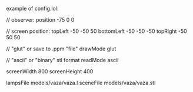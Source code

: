 example of config.lol:

// observer:
position -75 0 0

// screen position:
topLeft -50 -50 50
bottomLeft -50 -50 -50
topRight -50 50 50

// "glut" or save to .ppm "file"
drawMode glut

// "ascii" or "binary" stl format
readMode ascii

screenWidth 800
screenHeight 400

lampsFile models/vaza/vaza.l
sceneFile models/vaza/vaza.stl
